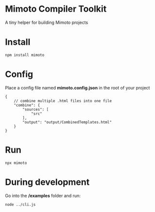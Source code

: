 # Mimoto Compiler Toolkit
A tiny helper for building Mimoto projects

# Install
```
npm install mimoto
```

# Config
Place a config file named **mimoto.config.json** in the root of your project
```
{
    // combine multiple .html files into one file
    "combine": {
        "sources": [
            "src"
        ],
        "output": "output/CombinedTemplates.html"
    }
}
```

# Run
```
npx mimoto
```

# During development
Go into the **/examples** folder and run:
``` 
node ../cli.js
```